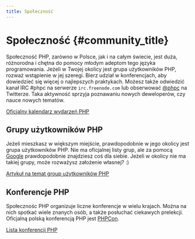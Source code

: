 ```yaml
---
title: Społeczność
---
```


# Społeczność {#community_title}

Społeczność PHP, zarówno w Polsce, jak i na całym świecie, jest duża, różnorodna i chętna do pomocy młodym adeptom tego
języka programowania. Jeżeli w Twojej okolicy jest grupa użytkowników PHP, rozważ wstąpienie w jej szeregi. Bierz
udział w konferencjach, aby dowiedzieć się więcej o najlepszych praktykach. Możesz także odwiedzić kanał IRC #phpc na
serwerze `irc.freenode.com` lub obserwować [@phpc][phpc-twitter] na Twitterze. Taka aktywność sprzyja poznawaniu nowych
deweloperów, czy nauce nowych tematów.

[Oficjalny kalendarz wydarzeń PHP][php-calendar]

## Grupy użytkowników PHP

Jeżeli mieszkasz w większym miejście, prawdopodobnie w jego okolicy jest grupa użytkowników PHP. Nie ma oficjalnej
listy grup, ale za pomocą [Google][google] prawdopodobnie znajdziesz coś dla siebie. Jeżeli w okolicy nie ma
takiej grupy, może rozważysz założenie własnej? :)

[Artykuł na temat group użytkowników PHP][php-wiki]

## Konferencje PHP

Społecznośc PHP organizuje liczne konferencje w wielu krajach. Można na nich spotkać wiele znanych osób, a także
posłuchać ciekawych prelekcji. Oficjalną polską konferencją PHP jest [PHPCon][phpcon-poland].

[Lista konferencji PHP][php-conf]

[php-calendar]: http://www.php.net/cal.php
[google]: https://www.google.com/search?q=php+user+group+poland
[meetup]: http://www.meetup.com/find/
[php-wiki]: https://wiki.php.net/usergroups
[php-conf]: http://php.net/conferences/index.php
[phpc-twitter]: https://twitter.com/phpc
[phpcon-poland]: http://phpcon.pl/